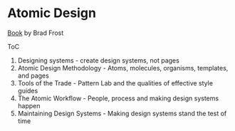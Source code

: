 # Atomic Design

[Book](https://atomicdesign.bradfrost.com/table-of-contents/) by Brad Frost

ToC

1. Designing systems - create design systems, not pages
2. Atomic Design Methodology - Atoms, molecules, organisms, templates, and pages
3. Tools of the Trade - Pattern Lab and the qualities of effective style guides
4. The Atomic Workflow - People, process and making design systems happen
5. Maintaining Design Systems - Making design systems stand the test of time
